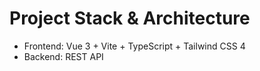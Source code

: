 # Project Stack & Architecture

- Frontend: Vue 3 + Vite + TypeScript + Tailwind CSS 4
- Backend: REST API
